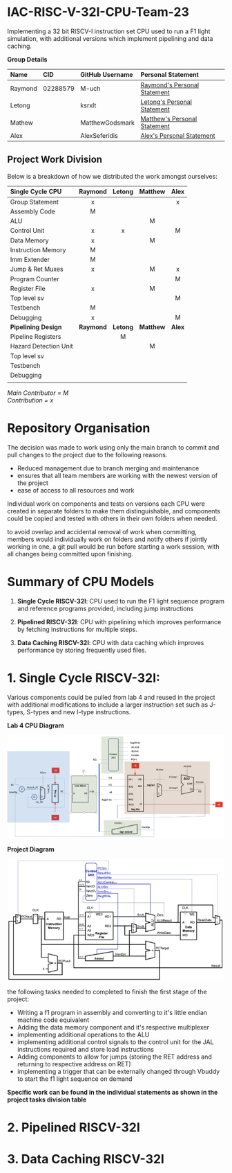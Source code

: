# IAC-RISC-V-32I-CPU-Team-23
Implementing a 32 bit RISCV-I instruction set CPU used to run a F1 light simulation, with additional versions which implement pipelining and data caching.

**Group Details**

| Name    | CID           | GitHub Username | Personal Statement           |
| :-----  | :-------------| :-------------  | :------------------          |
| Raymond | 02288579      | M-uch           | [Raymond's Personal Statement](/Personal_Statements/Raymond.md) |
| Letong  |               | ksrxlt          | [Letong's Personal Statement](/Personal_Statements/Letong.md)  |
| Mathew  |               | MatthewGodsmark | [Matthew's Personal Statement](/Personal_Statements/Matthew.md) |
| Alex    |               | AlexSeferidis   | [Alex's Personal Statement](/Personal_Statments/Alex.md)    |

Project Work Division
---
Below is a breakdown of how we distributed the work amongst ourselves:

| Single Cycle CPU  | Raymond   | Letong   | Matthew   | Alex   |
| :---------        | :-------: | :------: | :-------: | :----: |
| Group Statement   |     x     |          |           |   x    |
| Assembly Code     |     M     |          |           |        |
| ALU               |           |          |     M     |        |   
| Control Unit      |     x     |    x     |           |   M    |   
| Data Memory       |     x     |          |     M     |        |     
| Instruction Memory|     M     |          |           |        |
| Imm Extender      |     M     |          |           |        |
| Jump & Ret Muxes  |     x     |          |     M     |   x    |
| Program Counter   |           |          |           |   M    |
| Register File     |     x     |          |     M     |        |
| Top level sv      |           |          |           |   M    |
| Testbench         |     M     |          |           |        |
| Debugging         |     x     |          |           |   M    |
| **Pipelining Design** | **Raymond**   | **Letong**   | **Matthew**   | **Alex**   |
| Pipeline Registers|           |    M     |           |        |
| Hazard Detection Unit|        |          |     M     |        |
| Top level sv      |           |          |           |        |
| Testbench         |           |          |           |        |
| Debugging         |      
     |          |           |        |

*Main Contributor = M*   
*Contribution = x*

# Repository Organisation

The decision was made to work using only the main branch to commit and pull changes to the project due to the following reasons.
- Reduced management due to branch merging and maintenance
- ensures that all team members are working with the newest version of the project
- ease of access to all resources and work

Individual work on components and tests on versions each CPU were created in separate folders to make them distinguishable, and components could be copied and tested with others in their own folders when needed.

to avoid overlap and accidental removal of work when committing, members would individually work on folders and notify others if jointly working in one, a git pull would be run before starting a work session, with all changes being committed upon finishing. 

# Summary of CPU Models

1. **Single Cycle RISCV-32I**: CPU used to run the F1 light sequence program and reference programs provided, including jump instructions

2. **Pipelined RISCV-32I**: CPU with pipelining which improves performance by fetching instructions for multiple steps.

3. **Data Caching RISCV-32I**: CPU with data caching which improves performance by storing frequently used files. 

# 1. Single Cycle RISCV-32I: 

Various components could be pulled from lab 4 and reused in the project with additional modifications to include a larger instruction set such as J-types, S-types and new I-type instructions.

**Lab 4 CPU Diagram**

![Alt text](<Pictures/Pasted image 20231207112136.png>)

**Project Diagram**

![Alt text](<Pictures/Pasted image 20231207111708.png>)

the following tasks needed to completed to finish the first stage of the project:

- Writing a f1 program in assembly and converting to it's little endian machine code equivalent 
- Adding the data memory component and it's respective multiplexer
- implementing additional operations to the ALU
- implementing additional control signals to the control unit for the JAL instructions required and store load instructions
- Adding components to allow for jumps (storing the RET address and returning to respective address on RET)
- implementing a trigger that can be externally changed through Vbuddy to start the f1 light sequence on demand

**Specific work can be found in the individual statements as shown in the project tasks division table**

# 2. **Pipelined RISCV-32I**

# 3. **Data Caching RISCV-32I**
